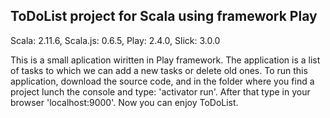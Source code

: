 ## ToDoList project for Scala using framework Play
Scala: 2.11.6, Scala.js: 0.6.5, Play: 2.4.0, Slick: 3.0.0

This is a small aplication wiritten in Play framework. The application is a list of tasks to which we can add a new tasks or delete old ones. To run this application, download the source code, and in the folder where you find a project lunch the console and type: 'activator run'. After that type in your browser 'localhost:9000'. Now you can enjoy ToDoList. 



